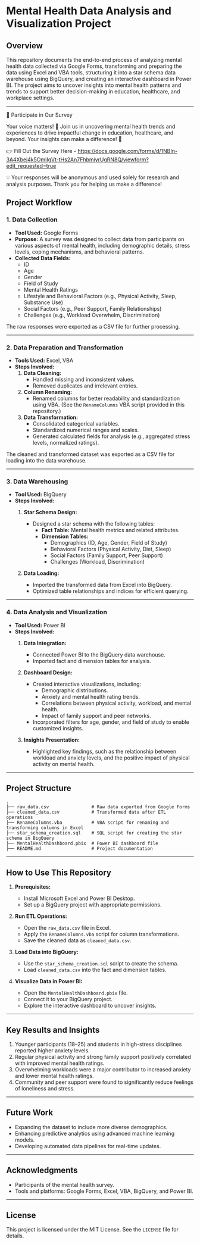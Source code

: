 # Mental Health Data Analysis and Visualization Project

## Overview
This repository documents the end-to-end process of analyzing mental health data collected via Google Forms, transforming and preparing the data using Excel and VBA tools, structuring it into a star schema data warehouse using BigQuery, and creating an interactive dashboard in Power BI. The project aims to uncover insights into mental health patterns and trends to support better decision-making in education, healthcare, and workplace settings.

---

📝 Participate in Our Survey

Your voice matters! 🌟 Join us in uncovering mental health trends and experiences to drive impactful change in education, healthcare, and beyond. Your insights can make a difference! 💙

👉 Fill Out the Survey Here - https://docs.google.com/forms/d/1NBIn-3A4Xbej4k5OmiIgVt-tHs2An7FhbmiyrUgRN8Q/viewform?edit_requested=true

💡 Your responses will be anonymous and used solely for research and analysis purposes. Thank you for helping us make a difference!

## Project Workflow

### 1. Data Collection
- **Tool Used:** Google Forms
- **Purpose:** A survey was designed to collect data from participants on various aspects of mental health, including demographic details, stress levels, coping mechanisms, and behavioral patterns.
- **Collected Data Fields:**
  - ID
  - Age
  - Gender
  - Field of Study
  - Mental Health Ratings
  - Lifestyle and Behavioral Factors (e.g., Physical Activity, Sleep, Substance Use)
  - Social Factors (e.g., Peer Support, Family Relationships)
  - Challenges (e.g., Workload Overwhelm, Discrimination)

The raw responses were exported as a CSV file for further processing.

---

### 2. Data Preparation and Transformation
- **Tools Used:** Excel, VBA
- **Steps Involved:**
  1. **Data Cleaning:**
     - Handled missing and inconsistent values.
     - Removed duplicates and irrelevant entries.
  2. **Column Renaming:**
     - Renamed columns for better readability and standardization using VBA. (See the `RenameColumns` VBA script provided in this repository.)
  3. **Data Transformation:**
     - Consolidated categorical variables.
     - Standardized numerical ranges and scales.
     - Generated calculated fields for analysis (e.g., aggregated stress levels, normalized ratings).
  
The cleaned and transformed dataset was exported as a CSV file for loading into the data warehouse.

---

### 3. Data Warehousing
- **Tool Used:** BigQuery
- **Steps Involved:**
  1. **Star Schema Design:**
     - Designed a star schema with the following tables:
       - **Fact Table:** Mental health metrics and related attributes.
       - **Dimension Tables:**
         - Demographics (ID, Age, Gender, Field of Study)
         - Behavioral Factors (Physical Activity, Diet, Sleep)
         - Social Factors (Family Support, Peer Support)
         - Challenges (Workload, Discrimination)
     
  2. **Data Loading:**
     - Imported the transformed data from Excel into BigQuery.
     - Optimized table relationships and indices for efficient querying.

---

### 4. Data Analysis and Visualization
- **Tool Used:** Power BI
- **Steps Involved:**
  1. **Data Integration:**
     - Connected Power BI to the BigQuery data warehouse.
     - Imported fact and dimension tables for analysis.
  
  2. **Dashboard Design:**
     - Created interactive visualizations, including:
       - Demographic distributions.
       - Anxiety and mental health rating trends.
       - Correlations between physical activity, workload, and mental health.
       - Impact of family support and peer networks.
     - Incorporated filters for age, gender, and field of study to enable customized insights.

  3. **Insights Presentation:**
     - Highlighted key findings, such as the relationship between workload and anxiety levels, and the positive impact of physical activity on mental health.

---

## Project Structure
```
.
├── raw_data.csv                # Raw data exported from Google Forms
├── cleaned_data.csv            # Transformed data after ETL operations
├── RenameColumns.vba           # VBA script for renaming and transforming columns in Excel
├── star_schema_creation.sql    # SQL script for creating the star schema in BigQuery
├── MentalHealthDashboard.pbix  # Power BI dashboard file
├── README.md                   # Project documentation
```

---

## How to Use This Repository

1. **Prerequisites:**
   - Install Microsoft Excel and Power BI Desktop.
   - Set up a BigQuery project with appropriate permissions.

2. **Run ETL Operations:**
   - Open the `raw_data.csv` file in Excel.
   - Apply the `RenameColumns.vba` script for column transformations.
   - Save the cleaned data as `cleaned_data.csv`.

3. **Load Data into BigQuery:**
   - Use the `star_schema_creation.sql` script to create the schema.
   - Load `cleaned_data.csv` into the fact and dimension tables.

4. **Visualize Data in Power BI:**
   - Open the `MentalHealthDashboard.pbix` file.
   - Connect it to your BigQuery project.
   - Explore the interactive dashboard to uncover insights.

---

## Key Results and Insights
1. Younger participants (18–25) and students in high-stress disciplines reported higher anxiety levels.
2. Regular physical activity and strong family support positively correlated with improved mental health ratings.
3. Overwhelming workloads were a major contributor to increased anxiety and lower mental health ratings.
4. Community and peer support were found to significantly reduce feelings of loneliness and stress.

---

## Future Work
- Expanding the dataset to include more diverse demographics.
- Enhancing predictive analytics using advanced machine learning models.
- Developing automated data pipelines for real-time updates.

---

## Acknowledgments
- Participants of the mental health survey.
- Tools and platforms: Google Forms, Excel, VBA, BigQuery, and Power BI.

---

## License
This project is licensed under the MIT License. See the `LICENSE` file for details.

